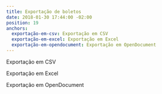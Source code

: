 ```yaml
---
title: Exportação de boletos
date: 2018-01-30 17:44:00 -02:00
position: 19
anchors:
  exportação-em-csv: Exportação em CSV
  exportação-em-excel: Exportação em Excel
  exportação-em-opendocument: Exportação em OpenDocument
---
```


Exportação em CSV

Exportação em Excel

Exportação em OpenDocument